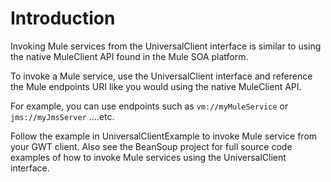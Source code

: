 # Introduction #
Invoking Mule services from the UniversalClient interface is similar to using the native MuleClient API found in the Mule SOA platform.

To invoke a Mule service, use the UniversalClient interface and reference the Mule endpoints URI like you would using the native MuleClient API.

For example, you can use endpoints such as `vm://myMuleService` or `jms://myJmsServer` ....etc.

Follow the example in UniversalClientExample to invoke Mule service from your GWT client. Also see the BeanSoup project for full source code examples of how to invoke Mule services using the UniversalClient interface.